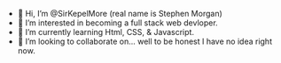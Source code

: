 - 👋 Hi, I’m @SirKepelMore (real name is Stephen Morgan)
- 👀 I’m interested in becoming a full stack web devloper.
- 🌱 I’m currently learning Html, CSS, & Javascript. 
- 💞️ I’m looking to collaborate on... well to be honest I have no idea right now.


<!---
SirKepelMore/SirKepelMore is a ✨ special ✨ repository because its `README.md` (this file) appears on your GitHub profile.
You can click the Preview link to take a look at your changes.
--->
